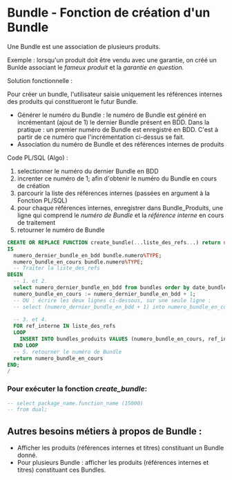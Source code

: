 # Bundle - Fonction de création d'un Bundle

Une Bundle est une association de plusieurs produits. 

Exemple : lorsqu'un produit doit être vendu avec une garantie, on créé un Bunlde associant le _fameux produit_ et la _garantie en question._

Solution fonctionnelle : 

Pour créer un bundle, l'utilisateur saisie uniquement les références internes des produits qui constitueront le futur Bundle.

- Générer le numéro du Bundle : le numéro de Bundle est généré en incrémentant (ajout de 1) le dernier Bundle présent en BDD. Dans la pratique : un premier numéro de Bundle est enregistré en BDD. C'est à partir de ce numéro que l'incrémentation ci-dessus se fait.
- Association du numéro de Bundle et des références internes de produits

Code PL/SQL (Algo) : 
1. selectionner le numéro du dernier Bundle en BDD
2. increnter ce numéro de 1; afin d'obtenir le numéro du Bundle en cours de création
3. parcourir la liste des références internes (passées en argument à la Fonction PL/SQL)
4. pour chaque références internes, enregistrer dans Bundle_Produits, une ligne qui comprend le _numéro de Bundle_ et la _référence interne_ en cours de traitement
5. retourner le numéro de Bundle

```sql
CREATE OR REPLACE FUNCTION create_bundle(...liste_des_refs...) return number
IS
  numero_dernier_bundle_en_bdd bundle.numero%TYPE;
  numero_bundle_en_cours bundle.numero%TYPE;
  -- Traiter la liste_des_refs
BEGIN
  -- 1. et 2.
  select numero_dernier_bundle_en_bdd from bundles order by date_bundle desc limit 1;
  numero_bundle_en_cours := numero_dernier_bundle_en_bdd + 1;
  -- OU : écrire les deux lignes ci-dessous, sur une seule ligne : 
  -- select (numero_dernier_bundle_en_bdd + 1) into numero_bundle_en_cours from bundles order by date desc limit 1;
  
  -- 3. et 4.
  FOR ref_interne IN liste_des_refs
  LOOP
    INSERT INTO bundles_produits VALUES (numero_bundle_en_cours, ref_interne);
  END LOOP
  -- 5. retourner le numéro de Bundle
  return numero_bundle_en_cours
END;
/
```

### Pour exécuter la fonction _create_bundle_: 

```sql
-- select package_name.function_name (15000)
-- from dual;
```

## Autres besoins métiers à propos de Bundle : 
- Afficher les produits (références internes et titres) constituant un Bundle donné.
- Pour plusieurs Bundle : afficher les produits (références internes et titres) constituant ces Bundles.
